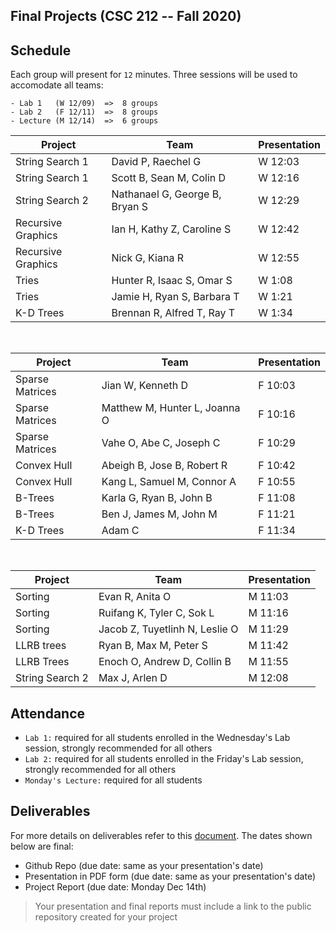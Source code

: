 Final Projects (CSC 212 -- Fall 2020)
---

## Schedule
Each group will present for `12` minutes.  Three sessions will be used to accomodate all teams:

```
- Lab 1   (W 12/09)  =>  8 groups
- Lab 2   (F 12/11)  =>  8 groups
- Lecture (M 12/14)  =>  6 groups
```

| Project | Team | Presentation |
| --- | --- | --- |
| String Search 1 | David P, Raechel G | W 12:03 |
| String Search 1 | Scott B, Sean M, Colin D | W 12:16 |
| String Search 2 | Nathanael G, George B, Bryan S | W 12:29 |
| Recursive Graphics | Ian H, Kathy Z, Caroline S | W 12:42 |
| Recursive Graphics | Nick G, Kiana R | W 12:55 |
| Tries | Hunter R, Isaac S, Omar S | W 1:08 |
| Tries | Jamie H, Ryan S, Barbara T | W 1:21 |
| K-D Trees | Brennan R, Alfred T, Ray T | W 1:34 |

<br>

| Project | Team | Presentation |
| --- | --- | --- |
| Sparse Matrices | Jian W, Kenneth D | F 10:03 |
| Sparse Matrices | Matthew M, Hunter L, Joanna O | F 10:16 |
| Sparse Matrices | Vahe O, Abe C, Joseph C | F 10:29 |
| Convex Hull | Abeigh B, Jose B, Robert R | F 10:42 |
| Convex Hull | Kang L, Samuel M, Connor A | F 10:55 |
| B-Trees | Karla G, Ryan B, John B | F 11:08 |
| B-Trees | Ben J, James M, John M | F 11:21 |
| K-D Trees | Adam C | F 11:34 |

<br>

| Project | Team | Presentation |
| --- | --- | --- |
| Sorting | Evan R, Anita O | M 11:03 |
| Sorting | Ruifang K, Tyler C, Sok L | M 11:16 |
| Sorting | Jacob Z, Tuyetlinh N, Leslie O | M 11:29 |
| LLRB trees | Ryan B, Max M, Peter S | M 11:42 |
| LLRB Trees | Enoch O, Andrew D, Collin B | M 11:55 |
| String Search 2 | Max J, Arlen D | M 12:08 |

## Attendance
- `Lab 1:` required for all students enrolled in the Wednesday's Lab session, strongly recommended for all others
- `Lab 2:` required for all students enrolled in the Friday's Lab session, strongly recommended for all others
- `Monday's Lecture:` required for all students

## Deliverables
For more details on deliverables refer to this [document](./212-term-projects.key.pdf).  The dates shown below are final:
- Github Repo (due date: same as your presentation's date)
- Presentation in PDF form (due date: same as your presentation's date)
- Project Report (due date: Monday Dec 14th)
> Your presentation and final reports must include a link to the public repository created for your project
